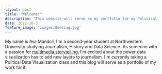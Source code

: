 ```yaml
---
layout: post
title: "Welcome!"
description: "This website will serve as my portfolio for my Political Data Visualization class at Northwestern University."
date: 2022-10-3
feature_image: 'images/deering.jpg'
---
```


My name is Ava Mandoli, I'm a second-year student at Northwestern University studying Journalism, History and Data Science. As someone with a passion for <a href="https://avamandoliphotography.weebly.com/">multimedia storytelling</a>, I'm excited about the power data visualization has to add new layers to journalism. I'm currently taking a Political Data Visualization class and this blog will serve as a portfolio of my work for it.
